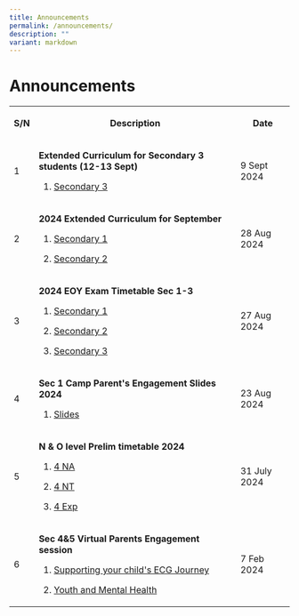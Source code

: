 ```yaml
---
title: Announcements
permalink: /announcements/
description: ""
variant: markdown
---
```

<h1>Announcements</h1>
<table>
<tbody>
<tr>
<th rowspan="1" colspan="1">
<p>S/N</p>
</th>
<th rowspan="1" colspan="1">
<p>Description</p>
</th>
<th rowspan="1" colspan="1">
<p>Date</p>
</th>
</tr>

<tr>
<td rowspan="1" colspan="1">
<p>1</p>
</td>
<td rowspan="1" colspan="1">
<p><strong>Extended Curriculum for Secondary 3 students (12-13 Sept) </strong>
</p>
<ol data-tight="true" class="tight">
<li>
<p><a href="/files/Timetable/24sec3ext.pdf" rel="noopener noreferrer nofollow" target="_blank">Secondary 3</a>
</p>
</li>

</ol>
</td>
<td rowspan="1" colspan="1">
<p>9 Sept 2024</p>
</td>
</tr>		

<tr>
<td rowspan="1" colspan="1">
<p>2</p>
</td>
<td rowspan="1" colspan="1">
<p><strong>2024 Extended Curriculum for September </strong>
</p>
<ol data-tight="true" class="tight">
<li>
<p><a href="/files/Timetable/sec1ext.pdf" rel="noopener noreferrer nofollow" target="_blank">Secondary 1</a>
</p>
</li>
<li>
<p><a href="/files/Timetable/sec2ext.pdf" rel="noopener noreferrer nofollow" target="_blank">Secondary 2</a>
</p>
</li>

</ol>
</td>
<td rowspan="1" colspan="1">
<p>28 Aug 2024</p>
</td>
</tr>	
	
<tr>
<td rowspan="1" colspan="1">
<p>3</p>
</td>
<td rowspan="1" colspan="1">
<p><strong>2024 EOY Exam Timetable Sec 1-3</strong>
</p>
<ol data-tight="true" class="tight">
<li>
<p><a href="/files/Timetable/24sec1eoy.pdf" rel="noopener noreferrer nofollow" target="_blank">Secondary 1</a>
</p>
</li>
<li>
<p><a href="/files/Timetable/24sec2eoy.pdf" rel="noopener noreferrer nofollow" target="_blank">Secondary 2</a>
</p>
</li>
	<li>
<p><a href="/files/Timetable/24sec3eoy.pdf" rel="noopener noreferrer nofollow" target="_blank">Secondary 3</a>
</p>
</li>
</ol>
</td>
<td rowspan="1" colspan="1">
<p>27 Aug 2024</p>
</td>
</tr>	
	
<tr><td rowspan="1" colspan="1">
<p>4</p>
</td>
<td rowspan="1" colspan="1">
<p><strong>Sec 1 Camp Parent's Engagement Slides 2024</strong>
</p>
<ol data-tight="true" class="tight">
<li>
<p><a href="https://go.gov.sg/opsec1camp" rel="noopener noreferrer nofollow" target="_blank">Slides</a>
</p>
</li>

</ol>
</td>
<td rowspan="1" colspan="1">
<p>23 Aug 2024</p>
</td>
</tr>
	
<tr>
<td rowspan="1" colspan="1">
<p>5</p>
</td>
<td rowspan="1" colspan="1">
<p><strong>N &amp; O level Prelim timetable 2024</strong>
</p>
<ol data-tight="true" class="tight">
<li>
<p><a href="/files/Timetable/prelim4na.pdf" rel="noopener noreferrer nofollow" target="_blank">4 NA</a>
</p>
</li>
<li>
<p><a href="/files/Timetable/prelim4nt.pdf" rel="noopener noreferrer nofollow" target="_blank">4 NT</a>
</p>
</li>
	<li>
<p><a href="/files/Timetable/2024_o_level_prelim.pdf" rel="noopener noreferrer nofollow" target="_blank">4 Exp</a>
</p>
</li>
</ol>
</td>
<td rowspan="1" colspan="1">
<p>31 July 2024</p>
</td>
</tr>	


<tr>
<td rowspan="1" colspan="1">
<p>6</p>
</td>
<td rowspan="1" colspan="1">
<p><strong>Sec 4&amp;5 Virtual Parents Engagement session</strong>
</p>
<ol data-tight="true" class="tight">
<li>
<p><a href="/files/Sec 4 n 5 PTM/ecg_journey.pdf" rel="noopener noreferrer nofollow" target="_blank">Supporting your child's ECG Journey</a>
</p>
</li>
<li>
<p><a href="/files/Sec 4 n 5 PTM/youth_and_mental_health.pdf" rel="noopener noreferrer nofollow" target="_blank">Youth and Mental Health</a>
</p>
</li>
</ol>
</td>
<td rowspan="1" colspan="1">
<p>7 Feb 2024</p>
</td>
</tr>

</tbody>
</table>
<p></p>
